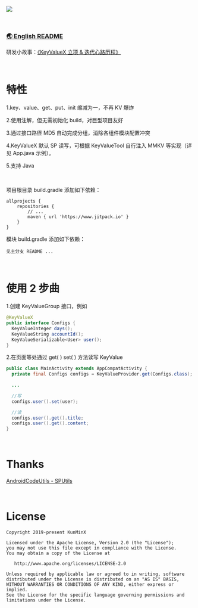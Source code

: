 ![](https://tva1.sinaimg.cn/large/e6c9d24ely1h4kltojgmqj21h80dmabg.jpg)

&nbsp;

### [🌏 English README](https://github.com/KunMinX/KeyValueX/blob/main/README_EN.md)

研发小故事：[《KeyValueX 立项 & 迭代心路历程》](https://juejin.cn/post/7121955840319291428)

&nbsp;

# 特性

1.key、value、get、put、init 缩减为一，不再 KV 爆炸

2.使用注解，但无需初始化 build，对巨型项目友好

3.通过接口路径 MD5 自动完成分组，消除各组件模块配置冲突

4.KeyValueX 默认 SP 读写，可根据 KeyValueTool 自行注入 MMKV 等实现（详见 App.java 示例）。

5.支持 Java

&nbsp;

项目根目录 build.gradle 添加如下依赖：

```
allprojects {
    repositories {
        // ...
        maven { url 'https://www.jitpack.io' }
    }
}
```

模块 build.gradle 添加如下依赖：

```
见主分支 README ...

```

&nbsp;

# 使用 2 步曲

1.创建 KeyValueGroup 接口，例如

```java
@KeyValueX
public interface Configs {
  KeyValueInteger days();
  KeyValueString accountId();
  KeyValueSerializable<User> user();
}
```

2.在页面等处通过 get( ) set( ) 方法读写 KeyValue

```java
public class MainActivity extends AppCompatActivity {
  private final Configs configs = KeyValueProvider.get(Configs.class);
  
  ...

  //写
  configs.user().set(user);

  //读
  configs.user().get().title;
  configs.user().get().content;
}
```

&nbsp;

# Thanks

[AndroidCodeUtils - SPUtils](https://github.com/Blankj/AndroidUtilCode/blob/d0b890e106be3658d259ca7ec52e232b991f67f1/lib/utilcode/src/main/java/com/blankj/utilcode/util/SPUtils.java)

&nbsp;

# License

```
Copyright 2019-present KunMinX

Licensed under the Apache License, Version 2.0 (the "License");
you may not use this file except in compliance with the License.
You may obtain a copy of the License at

   http://www.apache.org/licenses/LICENSE-2.0

Unless required by applicable law or agreed to in writing, software
distributed under the License is distributed on an "AS IS" BASIS,
WITHOUT WARRANTIES OR CONDITIONS OF ANY KIND, either express or implied.
See the License for the specific language governing permissions and
limitations under the License.
```